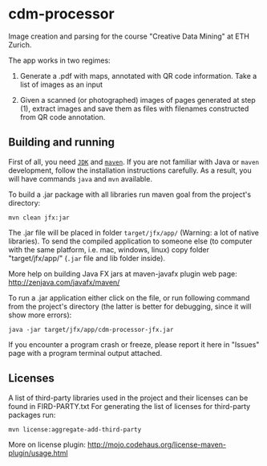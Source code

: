 # cdm-processor
Image creation and parsing for the course "Creative Data Mining" at ETH Zurich.

The app works in two regimes:

1) Generate a .pdf with maps, annotated with QR code information.
Take a list of images as an input

2) Given a scanned (or photographed) images of pages generated at step (1), extract images and save them as files with filenames constructed from QR code annotation.

## Building and running

First of all, you need
[`JDK`](http://www.oracle.com/technetwork/java/javase/downloads/index.html)
and
[`maven`](https://maven.apache.org/).
If you are not familiar with Java or `maven` development, follow the installation instructions carefully.
As a result, you will have commands `java` and `mvn` available.

To build a .jar package with all libraries run maven goal from the project's directory:

    mvn clean jfx:jar

The .jar file will be placed in folder `target/jfx/app/`
(Warning: a lot of native libraries).
To send the compiled application to someone else (to computer with the same platform, i.e. mac, windows, linux)
copy folder "target/jfx/app/" (`.jar` file and lib folder inside).

More help on building Java FX jars at maven-javafx plugin web page: http://zenjava.com/javafx/maven/

To run a .jar application either click on the file,
or run following command from the project's directory (the latter is better for debugging, since it will show more errors):

    java -jar target/jfx/app/cdm-processor-jfx.jar

If you encounter a program crash or freeze, please report it here in "Issues" page with a program terminal output attached.

## Licenses

A list of third-party libraries used in the project and their licenses can be found in FIRD-PARTY.txt
For generating the list of licenses for third-party packages run:

    mvn license:aggregate-add-third-party

More on license plugin: http://mojo.codehaus.org/license-maven-plugin/usage.html 
